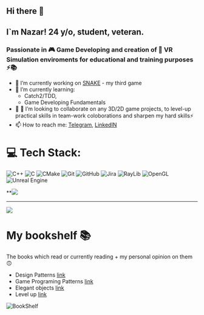## Hi there 👋
## I`m Nazar! 24 y/o, student, veteran.
### Passionate in 🎮 Game Developing and creation of 🥽 VR Simulation enviroments for educational and training purposes ⚡📚

- 🔭 I’m currently working on [SNAKE](https://github.com/Nazar2347/Snake) - my third game 
- 🌱 I’m currently learning: 
  - Catch2/TDD,
  - Game Developing Fundamentals
- 🤝 👀 I’m looking to collaborate on any 3D/2D game projects, to level-up practical skills in team-work coloborations and sharpen my hard skills⚡
- 📫 How to reach me: [Telegram](), [LinkedIN](https://www.linkedin.com/in/nazar-dunas-84b57927a/)


# 💻 Tech Stack:
![C++](https://img.shields.io/badge/c++-%2300599C.svg?style=for-the-badge&logo=c%2B%2B&logoColor=white) ![C](https://img.shields.io/badge/c-%2300599C.svg?style=for-the-badge&logo=c&logoColor=white) ![CMake](https://img.shields.io/badge/CMake-%23008FBA.svg?style=for-the-badge&logo=cmake&logoColor=white) ![Git](https://img.shields.io/badge/git-%23F05033.svg?style=for-the-badge&logo=git&logoColor=white) ![GitHub](https://img.shields.io/badge/git_hub-%23121011.svg?style=for-the-badge&logo=github&logoColor=white)  ![Jira](https://img.shields.io/badge/jira-%230A0FFF.svg?style=for-the-badge&logo=jira&logoColor=white)  ![RayLib](https://img.shields.io/badge/RAYLIB-FFFFFF?style=for-the-badge&logo=raylib&logoColor=black) ![OpenGL](https://img.shields.io/badge/CATCH2-%23FFFFF.svg?style=for-the-badge&logo=catch2&logoColor=#ffea00) ![Unreal Engine](https://img.shields.io/badge/unreal_engine-%23313131.svg?style=for-the-badge&logo=unrealengine&logoColor=white)


**![](https://github-readme-stats.vercel.app/api/top-langs/?username=Nazar2347&theme=highcontrast&hide_border=false&include_all_commits=true&count_private=true&layout=compact)

---
[![](https://visitcount.itsvg.in/api?id=Nazar2347&icon=5&color=0)](https://visitcount.itsvg.in)


# My bookshelf 📚
The books which read or currently reading + my personal opinion on them 🙃
- Design Patterns [link](https://refactoring.guru/design-patterns/book)
- Game Programing Patterns [link](https://gameprogrammingpatterns.com/)
- Elegant objects [link](https://www.yegor256.com/elegant-objects.html)
- Level up [link](https://www.amazon.com/Level-Guide-Great-Video-Design/dp/1394298765)
  
![BookShelf](https://github.com/user-attachments/assets/6c89aa3d-ec7e-40a7-a448-2abd463a21b7)


<!-- Proudly created with GPRM ( https://gprm.itsvg.in ) -->
<!--
**Nazar2347/Nazar2347** is a ✨ _special_ ✨ repository because its `README.md` (this file) appears on your GitHub profile.

Here are some ideas to get you started:



